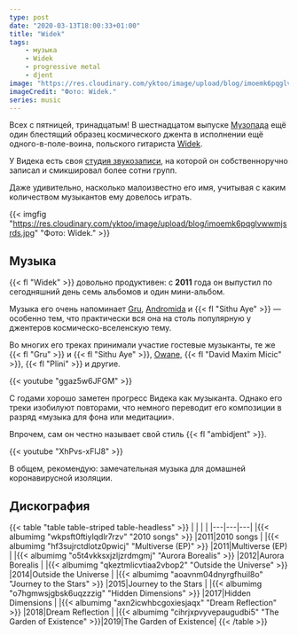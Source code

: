 ```yaml
---
type: post
date: "2020-03-13T18:00:33+01:00"
title: "Widek"
tags:
    - музыка
    - Widek
    - progressive metal
    - djent
image: "https://res.cloudinary.com/yktoo/image/upload/blog/imoemk6pqglvwwmjsrds.jpg"
imageCredit: "Фото: Widek."
series: music
---
```


Всех с пятницей, тринадцатым! В шестнадцатом выпуске [Музопада](/series/music) ещё один блестящий образец космического джента в исполнении ещё одного-в-поле-воина, польского гитариста [Widek](https://widekmusic.bandcamp.com/).

У Видека есть своя [студия звукозаписи](https://widekstudio.com/), на которой он собственноручно записал и смикшировал более сотни групп.

Даже удивительно, насколько малоизвестно его имя, учитывая с каким количеством музыкантов ему довелось играть.

<!--more-->

{{< imgfig "https://res.cloudinary.com/yktoo/image/upload/blog/imoemk6pqglvwwmjsrds.jpg" "Фото: Widek." >}}

## Музыка

{{< fl "Widek" >}} довольно продуктивен: с **2011** года он выпустил по сегодняшний день семь альбомов и один мини-альбом.

Музыка его очень напоминает [Gru](0560), [Andromida](0588) и {{< fl "Sithu Aye" >}} — особенно тем, что практически вся она на столь популярную у джентеров космическо-вселенскую тему.

Во многих его треках принимали участие гостевые музыканты, те же {{< fl "Gru" >}} и {{< fl "Sithu Aye" >}}, [Owane](0492), {{< fl "David Maxim Micic" >}}, {{< fl "Plini" >}} и другие.

{{< youtube "ggaz5w6JFGM" >}}

С годами хорошо заметен прогресс Видека как музыканта. Однако его треки изобилуют повторами, что немного переводит его композиции в разряд «музыка для фона или медитации».

Впрочем, сам он честно называет свой стиль {{< fl "ambidjent" >}}.

{{< youtube "XhPvs-xFlJ8" >}}

В общем, рекомендую: замечательная музыка для домашней коронавирусной изоляции.

## Дискография

{{< table "table table-striped table-headless" >}}
|   |   |   |
|---|---|---|
|{{< albumimg "wkpsft0ftiylqdlr7rzv" "2010 songs" >}}             |2011|2010 songs             |
|{{< albumimg "hf3sujrctdlotz0pwicj" "Multiverse (EP)" >}}        |2011|Multiverse (EP)        |
|{{< albumimg "o5t4vkksxjzljzrdmgmj" "Aurora Borealis" >}}        |2012|Aurora Borealis        |
|{{< albumimg "qkeztmlicvtiaa2vbop2" "Outside the Universe" >}}   |2014|Outside the Universe   |
|{{< albumimg "aoavnm04dnyrgfhuil8o" "Journey to the Stars" >}}   |2015|Journey to the Stars   |
|{{< albumimg "o7hgmwsjgbsk6uqzzzig" "Hidden Dimensions" >}}      |2017|Hidden Dimensions      |
|{{< albumimg "axn2icwhbcgoxiesjaqx" "Dream Reflection" >}}       |2018|Dream Reflection       |
|{{< albumimg "cihrjxpvyvepaugudbi5" "The Garden of Existence" >}}|2019|The Garden of Existence|
{{< /table >}}





